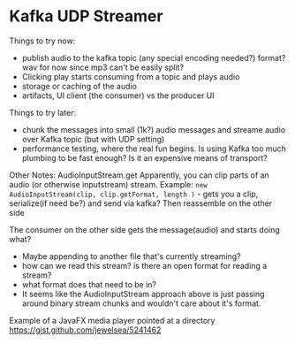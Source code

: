 # Kafka UDP Streamer

Things to try now:
- publish audio to the kafka topic (any special encoding needed?) format? wav for now since mp3 can't be easily split?
- Clicking play starts consuming from a topic and plays audio
- storage or caching of the audio
- artifacts, UI client (the consumer) vs the producer UI

Things to try later:
- chunk the messages into small (1k?) audio messages and streame audio over Kafka topic (but with UDP setting)
- performance testing, where the real fun begins. Is using Kafka too much plumbing to be fast enough? Is it an expensive means of transport?

Other Notes:
AudioInputStream.get
Apparently, you can clip parts of an audio (or otherwise inputstream) stream.
Example: `new AudioInputStream(clip, clip.getFormat, length )` - gets you a clip, serialize(if need be?) and send via kafka?
Then reassemble on the other side

The consumer on the other side gets the message(audio) and starts doing what?
- Maybe appending to another file that's currently streaming?
- how can we read this stream? is there an open format for reading a stream?
- what format does that need to be in?
- It seems like the AudioInputStream approach above is just passing around binary stream chunks and wouldn't care about it's format.

Example of a JavaFX media player pointed at a directory https://gist.github.com/jewelsea/5241462
